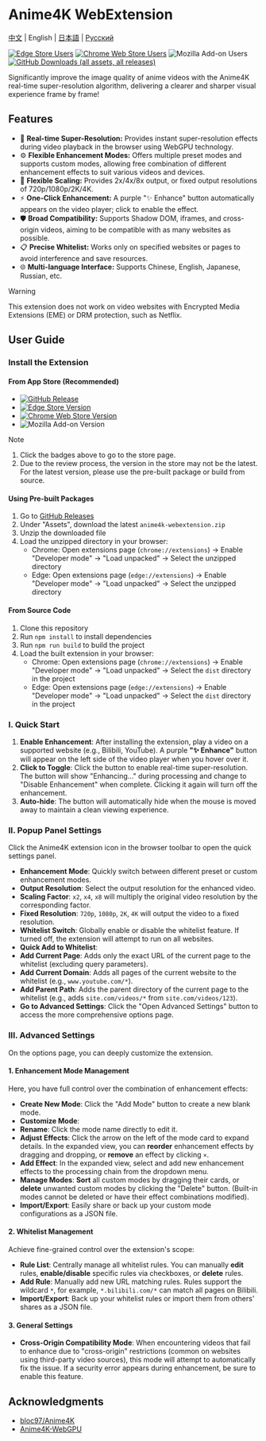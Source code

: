 # Anime4K WebExtension

[中文](./README.md) | English | [日本語](./README.ja.md) | [Русский](./README.ru.md)

[![Edge Store Users](https://img.shields.io/badge/dynamic/json?url=https%3A%2F%2Fmicrosoftedge.microsoft.com%2Faddons%2Fgetproductdetailsbycrxid%2Fffopffngebibpmeodlhhkdlaejnmdlam&query=%24.activeInstallCount&style=flat-square&label=Edge%20Users)](https://microsoftedge.microsoft.com/addons/detail/anime4k-webextension/ffopffngebibpmeodlhhkdlaejnmdlam) [![Chrome Web Store Users](https://img.shields.io/chrome-web-store/users/hpmbccepehpoanjpjkamfdpdkbmfmhek?style=flat-square&label=Chrome%20Users)](https://chromewebstore.google.com/detail/anime4k-webextension/hpmbccepehpoanjpjkamfdpdkbmfmhek) ![Mozilla Add-on Users](https://img.shields.io/amo/users/anime4k-webextension?style=flat-square&label=Firefox%20Users)
 [![GitHub Downloads (all assets, all releases)](https://img.shields.io/github/downloads/chenmozhijin/Anime4K-WebExtension/total?style=flat-square&label=GitHub%20Downloads)](https://github.com/chenmozhijin/Anime4K-WebExtension/releases/latest)

Significantly improve the image quality of anime videos with the Anime4K real-time super-resolution algorithm, delivering a clearer and sharper visual experience frame by frame!

## Features

- 🚀 **Real-time Super-Resolution:** Provides instant super-resolution effects during video playback in the browser using WebGPU technology.
- ⚙️ **Flexible Enhancement Modes:** Offers multiple preset modes and supports custom modes, allowing free combination of different enhancement effects to suit various videos and devices.
- 📏 **Flexible Scaling:** Provides 2x/4x/8x output, or fixed output resolutions of 720p/1080p/2K/4K.
- ⚡ **One-Click Enhancement:** A purple "✨ Enhance" button automatically appears on the video player; click to enable the effect.
- 🛡️ **Broad Compatibility:** Supports Shadow DOM, iframes, and cross-origin videos, aiming to be compatible with as many websites as possible.
- 📋 **Precise Whitelist:** Works only on specified websites or pages to avoid interference and save resources.
- 🌐 **Multi-language Interface:** Supports Chinese, English, Japanese, Russian, etc.

> [!WARNING]
> This extension does not work on video websites with Encrypted Media Extensions (EME) or DRM protection, such as Netflix.

## User Guide

### Install the Extension

#### From App Store (Recommended)

- [![GitHub Release](https://img.shields.io/github/v/release/chenmozhijin/Anime4K-WebExtension?style=flat-square&label=Latest%20Version)](https://github.com/chenmozhijin/Anime4K-WebExtension/releases/latest)
- [![Edge Store Version](https://img.shields.io/badge/dynamic/json?url=https%3A%2F%2Fmicrosoftedge.microsoft.com%2Faddons%2Fgetproductdetailsbycrxid%2Fffopffngebibpmeodlhhkdlaejnmdlam&query=%24.version&style=flat-square&label=Edge%20Add-ons)](https://microsoftedge.microsoft.com/addons/detail/anime4k-webextension/ffopffngebibpmeodlhhkdlaejnmdlam)
- [![Chrome Web Store Version](https://img.shields.io/chrome-web-store/v/hpmbccepehpoanjpjkamfdpdkbmfmhek?style=flat-square&label=Chrome%20Web%20Store)](https://chromewebstore.google.com/detail/anime4k-webextension/hpmbccepehpoanjpjkamfdpdkbmfmhek)
- ![Mozilla Add-on Version](https://img.shields.io/amo/v/anime4k-webextension?style=flat-square&label=Firefox%20Add-on)

> [!NOTE]
>
> 1. Click the badges above to go to the store page.
> 2. Due to the review process, the version in the store may not be the latest. For the latest version, please use the pre-built package or build from source.

#### Using Pre-built Packages

1. Go to [GitHub Releases](https://github.com/chenmozhijin/Anime4K-WebExtension/releases/latest)
2. Under "Assets", download the latest `anime4k-webextension.zip`
3. Unzip the downloaded file
4. Load the unzipped directory in your browser:
   - Chrome: Open extensions page (`chrome://extensions`) → Enable "Developer mode" → "Load unpacked" → Select the unzipped directory
   - Edge: Open extensions page (`edge://extensions`) → Enable "Developer mode" → "Load unpacked" → Select the unzipped directory

#### From Source Code

1. Clone this repository
2. Run `npm install` to install dependencies
3. Run `npm run build` to build the project
4. Load the built extension in your browser:
   - Chrome: Open extensions page (`chrome://extensions`) → Enable "Developer mode" → "Load unpacked" → Select the `dist` directory in the project
   - Edge: Open extensions page (`edge://extensions`) → Enable "Developer mode" → "Load unpacked" → Select the `dist` directory in the project

### I. Quick Start

1. **Enable Enhancement**: After installing the extension, play a video on a supported website (e.g., Bilibili, YouTube). A purple **"✨ Enhance"** button will appear on the left side of the video player when you hover over it.
2. **Click to Toggle**: Click the button to enable real-time super-resolution. The button will show "Enhancing..." during processing and change to "Disable Enhancement" when complete. Clicking it again will turn off the enhancement.
3. **Auto-hide**: The button will automatically hide when the mouse is moved away to maintain a clean viewing experience.

### II. Popup Panel Settings

Click the Anime4K extension icon in the browser toolbar to open the quick settings panel.

- **Enhancement Mode**: Quickly switch between different preset or custom enhancement modes.
- **Output Resolution**: Select the output resolution for the enhanced video.
- **Scaling Factor**: `x2`, `x4`, `x8` will multiply the original video resolution by the corresponding factor.
- **Fixed Resolution**: `720p`, `1080p`, `2K`, `4K` will output the video to a fixed resolution.
- **Whitelist Switch**: Globally enable or disable the whitelist feature. If turned off, the extension will attempt to run on all websites.
- **Quick Add to Whitelist**:
- **Add Current Page**: Adds only the exact URL of the current page to the whitelist (excluding query parameters).
- **Add Current Domain**: Adds all pages of the current website to the whitelist (e.g., `www.youtube.com/*`).
- **Add Parent Path**: Adds the parent directory of the current page to the whitelist (e.g., adds `site.com/videos/*` from `site.com/videos/123`).
- **Go to Advanced Settings**: Click the "Open Advanced Settings" button to access the more comprehensive options page.

### III. Advanced Settings

On the options page, you can deeply customize the extension.

#### 1. Enhancement Mode Management

Here, you have full control over the combination of enhancement effects:

- **Create New Mode**: Click the "Add Mode" button to create a new blank mode.
- **Customize Mode**:
- **Rename**: Click the mode name directly to edit it.
- **Adjust Effects**: Click the arrow on the left of the mode card to expand details. In the expanded view, you can **reorder** enhancement effects by dragging and dropping, or **remove** an effect by clicking `×`.
- **Add Effect**: In the expanded view, select and add new enhancement effects to the processing chain from the dropdown menu.
- **Manage Modes**: **Sort** all custom modes by dragging their cards, or **delete** unwanted custom modes by clicking the "Delete" button. (Built-in modes cannot be deleted or have their effect combinations modified).
- **Import/Export**: Easily share or back up your custom mode configurations as a JSON file.

#### 2. Whitelist Management

Achieve fine-grained control over the extension's scope:

- **Rule List**: Centrally manage all whitelist rules. You can manually **edit** rules, **enable/disable** specific rules via checkboxes, or **delete** rules.
- **Add Rule**: Manually add new URL matching rules. Rules support the wildcard `*`, for example, `*.bilibili.com/*` can match all pages on Bilibili.
- **Import/Export**: Back up your whitelist rules or import them from others' shares as a JSON file.

#### 3. General Settings

- **Cross-Origin Compatibility Mode**: When encountering videos that fail to enhance due to "cross-origin" restrictions (common on websites using third-party video sources), this mode will attempt to automatically fix the issue. If a security error appears during enhancement, be sure to enable this feature.

## Acknowledgments

- [bloc97/Anime4K](https://github.com/bloc97/Anime4K)
- [Anime4K-WebGPU](https://github.com/Anime4KWebBoost/Anime4K-WebGPU)
